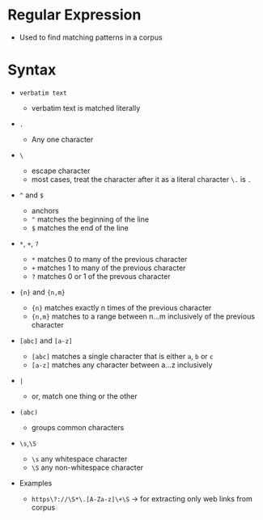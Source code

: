 # Regular Expression
- Used to find matching patterns in a corpus

# Syntax
- `verbatim text`
	- verbatim text is matched literally
- `.`
	- Any one character
- `\`
	- escape character
	- most cases, treat the character after it as a literal character `\.` is `.`
- `^` and `$`
	- anchors
	- `^` matches the beginning of the line
	- `$` matches the end of the line
- `*`, `+`, `?`
	- `*` matches 0 to many of the previous character
	- `+` matches 1 to many of the previous character
	- `?` matches 0 or 1 of the prevous character
- `{n}` and `{n,m}`
	- `{n}` matches exactly n times of the previous character
	- `{n,m}` matches to a range between n...m inclusively of the previous character
- `[abc]` and `[a-z]`
	- `[abc]` matches a single character that is either `a`, `b` or `c`
	- `[a-z]` matches any character between a...z inclusively
- `|`
	- or, match one thing or the other
- `(abc)`
	- groups common characters
- `\s`,`\S`
	- `\s` any whitespace character
	- `\S` any non-whitespace character

- Examples
	- `https\?://\S*\.[A-Za-z]\+\S` -> for extracting only web links from corpus
